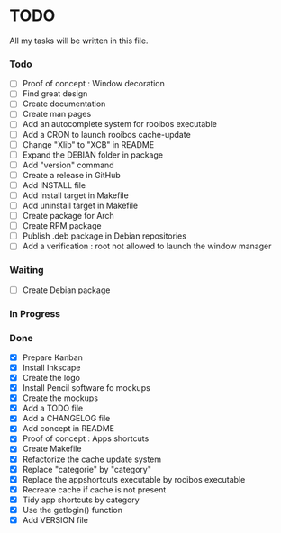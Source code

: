 # TODO
All my tasks will be written in this file.

### Todo
- [ ] Proof of concept : Window decoration
- [ ] Find great design
- [ ] Create documentation
- [ ] Create man pages
- [ ] Add an autocomplete system for rooibos executable
- [ ] Add a CRON to launch rooibos cache-update
- [ ] Change "Xlib" to "XCB" in README
- [ ] Expand the DEBIAN folder in package
- [ ] Add "version" command
- [ ] Create a release in GitHub
- [ ] Add INSTALL file
- [ ] Add install target in Makefile
- [ ] Add uninstall target in Makefile
- [ ] Create package for Arch
- [ ] Create RPM package
- [ ] Publish .deb package in Debian repositories
- [ ] Add a verification : root not allowed to launch the window manager

### Waiting
- [ ] Create Debian package

### In Progress

### Done
- [X] Prepare Kanban
- [X] Install Inkscape
- [X] Create the logo
- [X] Install Pencil software fo mockups
- [X] Create the mockups
- [X] Add a TODO file
- [X] Add a CHANGELOG file
- [X] Add concept in README
- [X] Proof of concept : Apps shortcuts
- [X] Create Makefile
- [X] Refactorize the cache update system
- [X] Replace "categorie" by "category"
- [X] Replace the appshortcuts executable by rooibos executable
- [X] Recreate cache if cache is not present
- [X] Tidy app shortcuts by category
- [X] Use the getlogin() function
- [X] Add VERSION file
